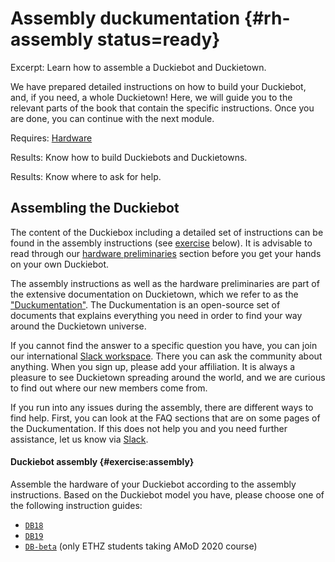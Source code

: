 # Assembly duckumentation {#rh-assembly status=ready}

Excerpt: Learn how to assemble a Duckiebot and Duckietown.

We have prepared detailed instructions on how to build your Duckiebot, and, if you need, a whole Duckietown! Here, we will guide you to the relevant parts of the book that contain the specific instructions. Once you are done, you can continue with the next module.

<div class='requirements' markdown='1'>

  Requires: [Hardware](https://get.duckietown.org/)

  Results: Know how to build Duckiebots and Duckietowns.

  Results: Know where to ask for help.

</div>

<minitoc/>


## Assembling the Duckiebot

The content of the Duckiebox including a detailed set of instructions can be found in the assembly instructions (see [exercise](#exercise:assembly) below). It is advisable to read through our [hardware preliminaries](+opmanual_duckiebot#db-opmanual-hw-prel) section before you get your hands on your own Duckiebot.

The assembly instructions as well as the hardware preliminaries are part of the extensive documentation on Duckietown, which we refer to as the ["Duckumentation"](https://docs.duckietown.org/daffy/). The Duckumentation is an open-source set of documents that explains everything you need in order to find your way around the Duckietown universe.

If you cannot find the answer to a specific question you have, you can join our international [Slack workspace][slack]. There you can ask the community about anything. When you sign up, please add your affiliation. It is always a pleasure to see Duckietown spreading around the world, and we are curious to find out
where our new members come from.

[slack]: https://duckietown.slack.com/

If you run into any issues during the assembly, there are different ways to find help. First, you can look at the FAQ
 sections that are on some pages of the Duckumentation. If this does not help you and you need further assistance, let us know via [Slack](slack).

#### Duckiebot assembly {#exercise:assembly}

Assemble the hardware of your Duckiebot according to the assembly instructions. Based on the Duckiebot model you have, please choose one of the following instruction guides:

* [`DB18`](+opmanual_duckiebot#assembling-duckiebot-db18) 
* [`DB19`](+opmanual_duckiebot#assembling-duckiebot-db19) 
* [`DB-beta`](+opmanual_duckiebot#assembling-duckiebot-db-beta) (only ETHZ students taking AMoD 2020 course) 

